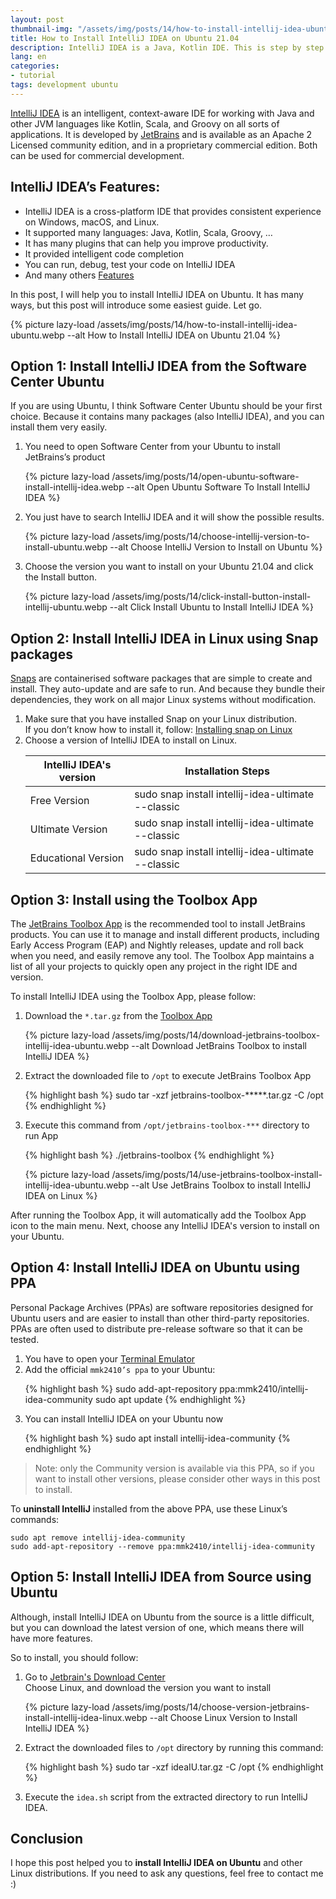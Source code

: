 ```yaml
---
layout: post
thumbnail-img: "/assets/img/posts/14/how-to-install-intellij-idea-ubuntu.webp"
title: How to Install IntelliJ IDEA on Ubuntu 21.04
description: IntelliJ IDEA is a Java, Kotlin IDE. This is step by step guide to install IntelliJ IDEA on Ubuntu 21.04 and other Linux distributions very easily.
lang: en
categories:
- tutorial
tags: development ubuntu
---
```


[IntelliJ IDEA](https://www.jetbrains.com/) is an intelligent, context-aware IDE for working with Java and other JVM languages like Kotlin, Scala, and Groovy on all sorts of applications. It is developed by [JetBrains](https://www.jetbrains.com/) and is available as an Apache 2 Licensed community edition, and in a proprietary commercial edition. Both can be used for commercial development.

<div class="bg-light sidebar-module sidebar-module-inset" id="toc"></div>

## IntelliJ IDEA’s Features:

* IntelliJ IDEA is a cross-platform IDE that provides consistent experience on Windows, macOS, and Linux.
* It supported many languages: Java, Kotlin, Scala, Groovy, …
* It has many plugins that can help you improve productivity.
* It provided intelligent code completion
* You can run, debug, test your code on IntelliJ IDEA
* And many others [Features](https://www.jetbrains.com/idea/features/)

In this post, I will help you to install IntelliJ IDEA on Ubuntu. It has many ways, but this post will introduce some easiest guide. Let go.

{% picture lazy-load /assets/img/posts/14/how-to-install-intellij-idea-ubuntu.webp --alt How to Install IntelliJ IDEA on Ubuntu 21.04 %} 

## Option 1: Install IntelliJ IDEA from the Software Center Ubuntu

If you are using Ubuntu, I think Software Center Ubuntu should be your first choice. Because it contains many packages (also IntelliJ IDEA), and you can install them very easily.

<ol id="steps">
<li>
You need to open Software Center from your Ubuntu to install JetBrains’s product

{% picture lazy-load /assets/img/posts/14/open-ubuntu-software-install-intellij-idea.webp --alt Open Ubuntu Software To Install IntelliJ IDEA %}
</li>

<li>
You just have to search IntelliJ IDEA and it will show the possible results.

{% picture lazy-load /assets/img/posts/14/choose-intellij-version-to-install-ubuntu.webp --alt Choose IntelliJ Version to Install on Ubuntu %}
</li>

<li>
Choose the version you want to install on your Ubuntu 21.04 and click the Install button.

{% picture lazy-load /assets/img/posts/14/click-install-button-install-intellij-ubuntu.webp --alt Click Install Ubuntu to Install IntelliJ IDEA %}
</li>
</ol>

## Option 2: Install IntelliJ IDEA in Linux using Snap packages

[Snaps](https://snapcraft.io/) are containerised software packages that are simple to create and install. They auto-update and are safe to run. And because they bundle their dependencies, they work on all major Linux systems without modification.

<ol id="steps">
<li> Make sure that you have installed Snap on your Linux distribution.  
<br/>
If you don’t know how to install it, follow: <a href="https://snapcraft.io/docs/installing-snap-on-ubuntu">Installing snap on Linux</a>

</li>

<li>
Choose a version of IntelliJ IDEA to install on Linux.

<table class="table">
    <thead>
        <tr>
            <th scope="col">IntelliJ IDEA's version</th>
            <th scope="col">Installation Steps</th>
        </tr>
    </thead>
    <tbody>
        <tr>
            <td>Free Version</td>
            <td>sudo snap install intellij-idea-ultimate --classic</td>
        </tr>
        <tr>
            <td>Ultimate Version</td>
            <td>sudo snap install intellij-idea-ultimate --classic</td>
        </tr>
        <tr>
            <td>Educational Version</td>
            <td>sudo snap install intellij-idea-ultimate --classic</td>
        </tr>
    </tbody>
</table>

</li>
</ol>

## Option 3: Install using the Toolbox App

The [JetBrains Toolbox App](https://www.jetbrains.com/toolbox-app/) is the recommended tool to install JetBrains products. You can use it to manage and install different products, including Early Access Program (EAP) and Nightly releases, update and roll back when you need, and easily remove any tool. The Toolbox App maintains a list of all your projects to quickly open any project in the right IDE and version.

To install IntelliJ IDEA using the Toolbox App, please follow:

<ol id="steps">
<li>
Download the <code>*.tar.gz</code> from the <a href="https://www.jetbrains.com/toolbox-app/">Toolbox App</a>

{% picture lazy-load /assets/img/posts/14/download-jetbrains-toolbox-intellij-idea-ubuntu.webp --alt Download JetBrains Toolbox to install IntelliJ IDEA %} 
</li>

<li>
Extract the downloaded file to <code>/opt</code> to execute JetBrains Toolbox App

{% highlight bash %}
sudo tar -xzf jetbrains-toolbox-*****.tar.gz -C /opt
{% endhighlight %}
</li>

<li>
Execute this command from <code>/opt/jetbrains-toolbox-***</code> directory to run App

{% highlight bash %}
./jetbrains-toolbox
{% endhighlight %}
</li>

{% picture lazy-load /assets/img/posts/14/use-jetbrains-toolbox-install-intellij-idea-ubuntu.webp --alt Use JetBrains Toolbox to install IntelliJ IDEA on Linux %} 

</ol>

After running the Toolbox App, it will automatically add the Toolbox App icon to the main menu. Next, choose any IntelliJ IDEA's version to install on your Ubuntu. 

## Option 4: Install IntelliJ IDEA on Ubuntu using PPA

Personal Package Archives (PPAs) are software repositories designed for Ubuntu users and are easier to install than other third-party repositories. PPAs are often used to distribute pre-release software so that it can be tested.

<ol id="steps"> 

<li>You have to open your <a href="https://tgbao.me/install-alacritty-terminal-emulator-ubuntu/">Terminal Emulator</a>
</li>

<li>
Add the official <code>mmk2410’s ppa</code> to your Ubuntu:

{% highlight bash %}
sudo add-apt-repository ppa:mmk2410/intellij-idea-community
sudo apt update
{% endhighlight %}
</li>

<li>
You can install IntelliJ IDEA on your Ubuntu now

{% highlight bash %}
sudo apt install intellij-idea-community
{% endhighlight %}
</li>
</ol>

> Note: only the Community version is available via this PPA, so if you want to install other versions, please consider other ways in this post to install.

To **uninstall IntelliJ** installed from the above PPA, use these Linux’s commands:

```
sudo apt remove intellij-idea-community 
sudo add-apt-repository --remove ppa:mmk2410/intellij-idea-community
```

## Option 5: Install IntelliJ IDEA from Source using Ubuntu
    
Although, install IntelliJ IDEA on Ubuntu from the source is a little difficult, but you can download the latest version of one, which means there will have more features. 

So to install, you should follow:

<ol id="steps">
<li>
Go to <a href="https://www.jetbrains.com/idea/download/">Jetbrain's Download Center</a>
<br/>
Choose Linux, and download the version you want to install

{% picture lazy-load /assets/img/posts/14/choose-version-jetbrains-install-intellij-idea-linux.webp --alt Choose Linux Version to Install IntelliJ IDEA %}
</li>

<li>
Extract the downloaded files to <code>/opt</code> directory by running this command:

{% highlight bash %}
sudo tar -xzf ideaIU.tar.gz -C /opt
{% endhighlight %}
</li>

<li>
Execute the <code>idea.sh</code> script from the extracted directory to run IntelliJ IDEA.
</li>
</ol>

## Conclusion

I hope this post helped you to **install IntelliJ IDEA on Ubuntu** and other Linux distributions. If you need to ask any questions, feel free to contact me :)
